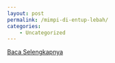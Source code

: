 ```yaml
---
layout: post
permalink: /mimpi-di-entup-lebah/
categories:
    - Uncategorized
---
```


[Baca Selengkapnya](/10)